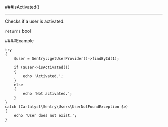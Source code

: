 <a id="isActivated"></a>
###isActivated()

----------

Checks if a user is activated.

`returns` bool

####Example

	try
	{
		$user = Sentry::getUserProvider()->findById(1);

		if ($user->isActivated())
		{
			echo 'Activated.';
		}
		else
		{
			echo 'Not activated.';
		}
	}
	catch (Cartalyst\Sentry\Users\UserNotFoundException $e)
	{
		echo 'User does not exist.';
	}